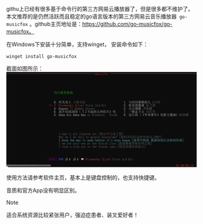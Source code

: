 githu上已经有很多基于命令行的第三方网易云播放器了，但是很多都不维护了。本文推荐的是仍然活跃而且稳定的go语言版本的第三方网易云音乐播放器` go-musicfox` 。github主页地址是：https://github.com/go-musicfox/go-musicfox。

在Windows下安装十分简单，支持winget， 安装命令如下：
```
winget install go-musicfox
```

截面如图所示：
![ ](https://github.com/sean-xia/picrepo/blob/main/musicfox.png)

使用方法请参考软件主页，基本上是键盘控制的，也支持快捷键。

音质和官方App没有明显区别。

> [!NOTE]
> 适合系统资源比较紧张用户，强迫症患者、装叉爱好者！